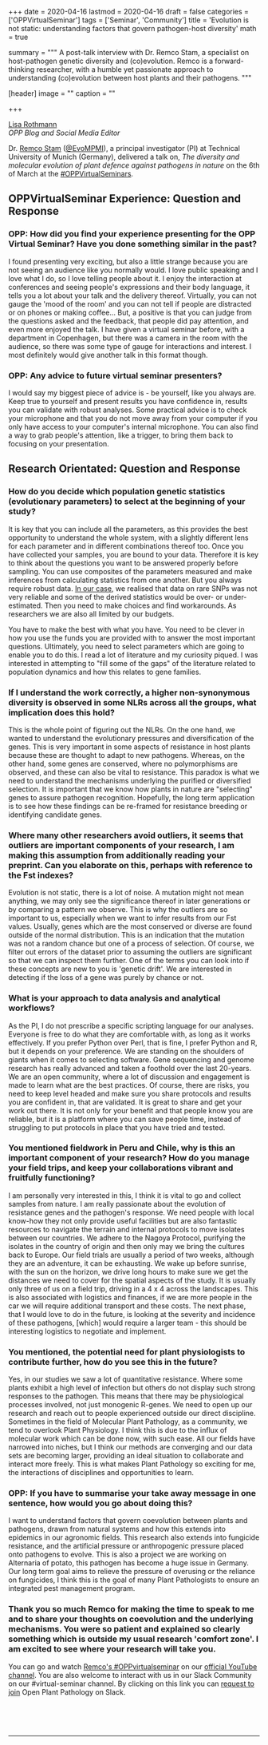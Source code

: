 +++
date = 2020-04-16
lastmod = 2020-04-16
draft = false
categories = ['OPPVirtualSeminar']
tags = ['Seminar', 'Community']
title = 'Evolution is not static: understanding factors that govern pathogen-host diversity'
math = true

summary = """
A post-talk interview with Dr. Remco Stam, a specialist on host-pathogen genetic diversity and (co)evolution. Remco is a forward-thinking researcher, with a humble yet passionate approach to understanding (co)evolution between host plants and their pathogens.
"""
 
[header]
image = ""
caption = ""

+++

[Lisa Rothmann](https://twitter.com/LandbouLisa)<br>
_OPP Blog and Social Media Editor_

Dr. [Remco Stam](http://www.remcostam.com/) ([@EvoMPMI](https://twitter.com/EvoMPMI)), a principal investigator (PI) at Technical University of Munich (Germany), delivered a talk on, _The diversity and molecular evolution of plant defence against pathogens in nature_ on the 6th of March at the [#OPPVirtualSeminars](https://openplantpathology.org/virtual_seminars/2020-04-06-remco-stam/).

## OPPVirtualSeminar Experience: Question and Response

### OPP: How did you find your experience presenting for the OPP Virtual Seminar? Have you done something similar in the past?

I found presenting very exciting, but also a little strange because you are not seeing an audience like you normally would. I love public speaking and I love what I do, so I love telling people about it. I enjoy the interaction at conferences and seeing people's expressions and their body language, it tells you a lot about your talk and the delivery thereof. Virtually, you can not gauge the 'mood of the room' and you can not tell if people are distracted or on phones or making coffee... But, a positive is that you can judge from the questions asked and the feedback, that people did pay attention, and even more enjoyed the talk. I have given a virtual seminar before, with a department in Copenhagen, but there was a camera in the room with the audience, so there was some type of gauge for interactions and interest. I most definitely would give another talk in this format though.

### OPP: Any advice to future virtual seminar presenters?

I would say my biggest piece of advice is - be yourself, like you always are. Keep true to yourself and present results you have confidence in, results you can validate with robust analyses. Some practical advice is to check your microphone and that you do not move away from your computer if you only have access to your computer's internal microphone. You can also find a way to grab people's attention, like a trigger, to bring them back to focusing on your presentation.

## Research Orientated: Question and Response

### How do you decide which population genetic statistics (evolutionary parameters) to select at the beginning of your study?

It is key that you can include all the parameters, as this provides the best opportunity to understand the whole system, with a slightly different lens for each parameter and in different combinations thereof too. Once you have collected your samples, you are bound to your data. Therefore it is key to think about the questions you want to be answered properly before sampling. You can use composites of the parameters measured and make inferences from calculating statistics from one another. But you always require robust data. [In our case](https://nph.onlinelibrary.wiley.com/doi/abs/10.1111/nph.16017), we realised that data on rare SNPs was not very reliable and some of the derived statistics would be over- or under-estimated. Then you need to make choices and find workarounds. As researchers we are also all limited by our budgets.

You have to make the best with what you have. You need to be clever in how you use the funds you are provided with to answer the most important questions. Ultimately, you need to select parameters which are going to enable you to do this. I read a lot of literature and my curiosity piqued. I was interested in attempting to "fill some of the gaps" of the literature related to population dynamics and how this relates to gene families.

### If I understand the work correctly, a higher non-synonymous diversity is observed in some NLRs across all the groups, what implication does this hold?

This is the whole point of figuring out the NLRs. On the one hand, we wanted to understand the evolutionary pressures and diversification of the genes. This is very important in some aspects of resistance in host plants because these are thought to adapt to new pathogens. Whereas, on the other hand, some genes are conserved, where no polymorphisms are observed, and these can also be vital to resistance. This paradox is what we need to understand the mechanisms underlying the purified or diversified selection. It is important that we know how plants in nature are "selecting" genes to assure pathogen recognition. Hopefully, the long term application is to see how these findings can be re-framed for resistance breeding or identifying candidate genes.

### Where many other researchers avoid outliers, it seems that outliers are important components of your research, I am making this assumption from additionally reading your preprint. Can you elaborate on this, perhaps with reference to the Fst indexes?

Evolution is not static, there is a lot of noise. A mutation might not mean anything, we may only see the significance thereof in later generations or by comparing a pattern we observe. This is why the outliers are so important to us, especially when we want to infer results from our Fst values. Usually, genes which are the most conserved or diverse are found outside of the normal distribution. This is an indication that the mutation was not a random chance but one of a process of selection. Of course, we filter out errors of the dataset prior to assuming the outliers are significant so that we can inspect them further. One of the terms you can look into if these concepts are new to you is 'genetic drift'. We are interested in detecting if the loss of a gene was purely by chance or not.

### What is your approach to data analysis and analytical workflows?

As the PI, I do not prescribe a specific scripting language for our analyses. Everyone is free to do what they are comfortable with, as long as it works effectively. If you prefer Python over Perl, that is fine, I prefer Python and R, but it depends on your preference. We are standing on the shoulders of giants when it comes to selecting software. Gene sequencing and genome research has really advanced and taken a foothold over the last 20-years. We are an open community, where a lot of discussion and engagement is made to learn what are the best practices. Of course, there are risks, you need to keep level headed and make sure you share protocols and results you are confident in, that are validated. It is great to share and get your work out there. It is not only for your benefit and that people know you are reliable, but it is a platform where you can save people time, instead of struggling to put protocols in place that you have tried and tested.

### You mentioned fieldwork in Peru and Chile, why is this an important component of your research? How do you manage your field trips, and keep your collaborations vibrant and fruitfully functioning?

I am personally very interested in this, I think it is vital to go and collect samples from nature. I am really passionate about the evolution of resistance genes and the pathogen's response. We need people with local know-how they not only provide useful facilities but are also fantastic resources to navigate the terrain and internal protocols to move isolates between our countries. We adhere to the Nagoya Protocol, purifying the isolates in the country of origin and then only may we bring the cultures back to Europe. Our field trials are usually a period of two weeks, although they are an adventure, it can be exhausting. We wake up before sunrise, with the sun on the horizon, we drive long hours to make sure we get the distances we need to cover for the spatial aspects of the study. It is usually only three of us on a field trip, driving in a 4 x 4 across the landscapes. This is also associated with logistics and finances, if we are more people in the car we will require additional transport and these costs. The next phase, that I would love to do in the future, is looking at the severity and incidence of these pathogens, [which] would require a larger team - this should be interesting logistics to negotiate and implement.

### You mentioned, the potential need for plant physiologists to contribute further, how do you see this in the future?

Yes, in our studies we saw a lot of quantitative resistance. Where some plants exhibit a high level of infection but others do not display such strong responses to the pathogen. This means that there may be physiological processes involved, not just monogenic R-genes. We need to open up our research and reach out to people experienced outside our direct discipline. Sometimes in the field of Molecular Plant Pathology, as a community, we tend to overlook Plant Physiology. I think this is due to the influx of molecular work which can be done now, with such ease. All our fields have narrowed into niches, but I think our methods are converging and our data sets are becoming larger, providing an ideal situation to collaborate and interact more freely. This is what makes Plant Pathology so exciting for me, the interactions of disciplines and opportunities to learn.

### OPP: If you have to summarise your take away message in one sentence, how would you go about doing this?

I want to understand factors that govern coevolution between plants and pathogens, drawn from natural systems and how this extends into epidemics in our agronomic fields. This research also extends into fungicide resistance, and the artificial pressure or anthropogenic pressure placed onto pathogens to evolve. This is also a project we are working on Alternaria of potato, this pathogen has become a huge issue in Germany. Our long term goal aims to relieve the pressure of overusing or the reliance on fungicides, I think this is the goal of many Plant Pathologists to ensure an integrated pest management program.

### Thank you so much Remco for making the time to speak to me and to share your thoughts on coevolution and the underlying mechanisms. You were so patient and explained so clearly something which is outside my usual research 'comfort zone'. I am excited to see where your research will take you.

You can go and watch [Remco's #OPPvirtualseminar](https://www.youtube.com/watch?v=xaUz_68jwHk&feature=youtu.be) on our [official YouTube channel](https://www.youtube.com/channel/UCo-1ijIA_nECqzwzeW2X9RA?view_as=subscriber). You are also welcome to interact with us in our Slack Community on our #virtual-seminar channel. By clicking on this link you can [request to join](https://communityinviter.com/apps/openplantpathology/open-plant-pathology) Open Plant Pathology on Slack.


<br><br><br>

--------------------------------------------------------------------------------
